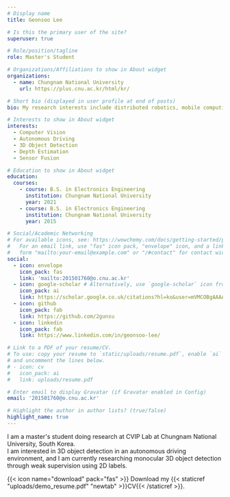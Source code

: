 ```yaml
---
# Display name
title: Geonsoo Lee

# Is this the primary user of the site?
superuser: true

# Role/position/tagline
role: Master's Student

# Organizations/Affiliations to show in About widget
organizations:
  - name: Chungnam National University
    url: https://plus.cnu.ac.kr/html/kr/

# Short bio (displayed in user profile at end of posts)
bio: My research interests include distributed robotics, mobile computing and programmable matter.

# Interests to show in About widget
interests:
  - Computer Vision
  - Autonomous Driving
  - 3D Object Detection
  - Depth Estimation
  - Sensor Fusion

# Education to show in About widget
education:
  courses:
    - course: B.S. in Electronics Engineering
      institution: Chungnam National University
      year: 2021
    - course: B.S. in Electronics Engineering
      institution: Chungnam National University
      year: 2015

# Social/Academic Networking
# For available icons, see: https://wowchemy.com/docs/getting-started/page-builder/#icons
#   For an email link, use "fas" icon pack, "envelope" icon, and a link in the
#   form "mailto:your-email@example.com" or "/#contact" for contact widget.
social:
  - icon: envelope
    icon_pack: fas
    link: 'mailto:201501760@o.cnu.ac.kr'
  - icon: google-scholar # Alternatively, use `google-scholar` icon from `ai` icon pack
    icon_pack: ai
    link: https://scholar.google.co.uk/citations?hl=ko&user=mVMCOBgAAAAJ
  - icon: github
    icon_pack: fab
    link: https://github.com/2gunsu
  - icon: linkedin
    icon_pack: fab
    link: https://www.linkedin.com/in/geonsoo-lee/

# Link to a PDF of your resume/CV.
# To use: copy your resume to `static/uploads/resume.pdf`, enable `ai` icons in `params.toml`,
# and uncomment the lines below.
# - icon: cv
#   icon_pack: ai
#   link: uploads/resume.pdf

# Enter email to display Gravatar (if Gravatar enabled in Config)
email: '201501760@o.cnu.ac.kr'

# Highlight the author in author lists? (true/false)
highlight_name: true
---
```


I am a master's student doing research at CVIP Lab at Chungnam National University, South Korea.  
I am interested in 3D object detection in an autonomous driving environment, and I am currently researching monocular 3D object detection through weak supervision using 2D labels.

{{< icon name="download" pack="fas" >}} Download my {{< staticref "uploads/demo_resume.pdf" "newtab" >}}CV{{< /staticref >}}.
